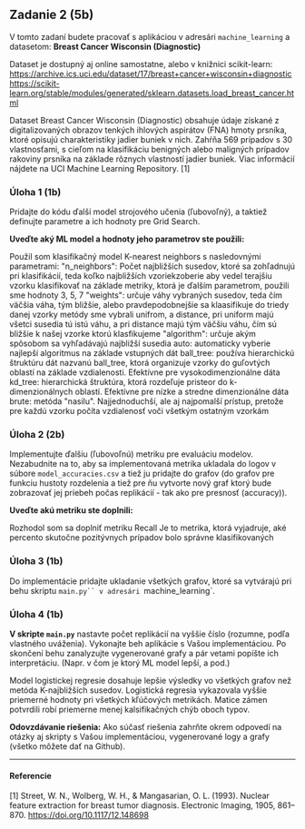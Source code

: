 ## Zadanie 2 (5b)

V tomto zadaní budete pracovať s aplikáciou v adresári `machine_learning` a datasetom: **Breast Cancer Wisconsin (Diagnostic)**

Dataset je dostupný aj online samostatne, alebo v knižnici scikit-learn: 
https://archive.ics.uci.edu/dataset/17/breast+cancer+wisconsin+diagnostic
https://scikit-learn.org/stable/modules/generated/sklearn.datasets.load_breast_cancer.html

Dataset Breast Cancer Wisconsin (Diagnostic) obsahuje údaje získané z digitalizovaných obrazov tenkých ihlových aspirátov (FNA) hmoty prsníka, ktoré opisujú charakteristiky jadier buniek v nich. Zahŕňa 569 prípadov s 30 vlastnosťami, s cieľom na klasifikáciu benigných alebo maligných prípadov rakoviny prsníka na základe rôznych vlastností jadier buniek. Viac informácií nájdete na UCI Machine Learning Repository. [1]

### Úloha 1 (1b)

Pridajte do kódu ďalší model strojového učenia (ľubovoľný), a taktiež definujte parametre a ich hodnoty pre Grid Search.

**Uveďte aký ML model a hodnoty jeho parametrov ste použili:**

Použil som klasifikačný model K-nearest neighbors s nasledovnými parametrami:
    "n_neighbors": Počet najbližších susedov, ktoré sa zohľadnujú pri klasifikácií, teda koľko najbližších vzoriekzoberie aby vedel 
        terajšiu vzorku klasifikovať na základe metriky, ktorá je ďalším parametrom, použili sme hodnoty 3, 5, 7
    "weights": určuje váhy vybraných susedov, teda čím väčšia váha, tým bližšie, alebo pravdepodobnejšie sa klaasifikuje do triedy danej vzorky
        metódy sme vybrali unifrom, a distance, pri uniform majú všetci susedia tú istú váhu, a pri distance majú tým väčšiu váhu, čím sú bližšie k našej vzorke ktorú klasfikujeme
    "algorithm": určuje akým spôsobom sa vyhľadávajú najbližší susedia
        auto: automaticky vyberie najlepší algoritmus na základe vstupných dát
        ball_tree: používa hierarchickú štruktúru dát nazvanú ball_tree, ktorá organizuje vzorky do guľovtých oblastí na základe vzdialenosti. 
            Efektívne pre vysokodimenzionálne dáta
        kd_tree: hierarchická štruktúra, ktorá rozdeľuje pristeor do k-dimenzionálnych oblastí.
            Efektívne pre nízke a stredne dimenzionálne dáta
        brute: metóda "nasilu". Najjednoduchší, ale aj najpomalší prístup, pretože pre každú vzorku počíta vzdialenosť voči všetkým ostatným vzorkám
### Úloha 2 (2b)

Implementujte ďalšiu (ľubovoľnú) metriku pre evaluáciu modelov. Nezabudnite na to, aby sa implementovaná metrika ukladala do logov v súbore `model_accuracies.csv` a tiež ju pridajte do grafov (do grafov pre funkciu hustoty rozdelenia a tiež pre ňu vytvorte nový graf ktorý bude zobrazovať jej priebeh počas replikácií - tak ako pre presnosť (accuracy)).  

**Uveďte akú metriku ste doplnili:**

Rozhodol som sa doplniť metriku Recall
    Je to metrika, ktorá vyjadruje, aké percento skutočne pozitývnych prípadov bolo správne klasifikovaných

### Úloha 3 (1b)

Do implementácie pridajte ukladanie všetkých grafov, ktoré sa vytvárajú pri behu skriptu `main.py`` v adresári `machine_learning`.

### Úloha 4 (1b)

**V skripte `main.py`** nastavte počet replikácií na vyššie číslo (rozumne, podľa vlastného uváženia). Vykonajte beh aplikácie s Vašou implementáciou. Po skončení behu zanalyzujte vygenerované grafy a pár vetami popíšte ich interpretáciu. (Napr. v čom je ktorý ML model lepší, a pod.)

Model logistickej regresie dosahuje lepšie výsledky vo všetkých grafov než metóda K-najbližších susedov. 
Logistická regresia vykazovala vyššie priemerné hodnoty pri všetkých kľúčových metrikách.
Matice zámen potvrdili robí priemerne menej kalsifikačných chýb oboch typov.

**Odovzdávanie riešenia:** Ako súčasť riešenia zahrňte okrem odpovedí na otázky aj skripty s Vašou implementáciou, vygenerované logy a grafy (všetko môžete dať na Github).

----

#### Referencie

[1] Street, W. N., Wolberg, W. H., & Mangasarian, O. L. (1993). Nuclear feature extraction for breast tumor diagnosis. Electronic Imaging, 1905, 861–870. https://doi.org/10.1117/12.148698
